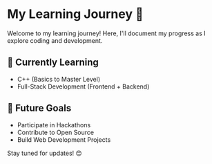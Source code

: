 # My Learning Journey 🚀  
Welcome to my learning journey! Here, I'll document my progress as I explore coding and development.  

## 📌 Currently Learning  
- C++ (Basics to Master Level)  
- Full-Stack Development (Frontend + Backend)  

## 🔨 Future Goals  
- Participate in Hackathons  
- Contribute to Open Source  
- Build Web Development Projects  

Stay tuned for updates! 😊
